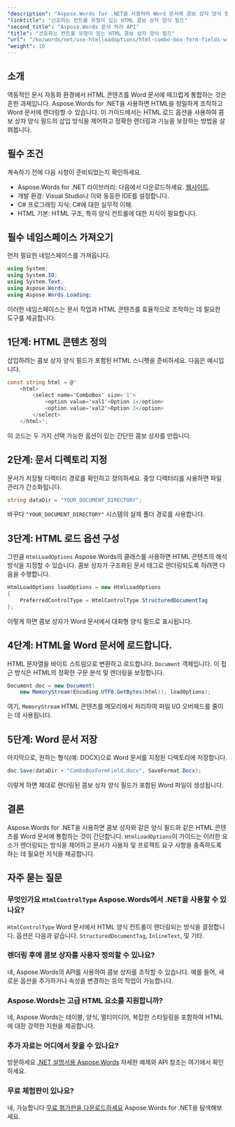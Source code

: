```yaml
---
"description": "Aspose.Words for .NET을 사용하여 Word 문서에 콤보 상자 양식 필드를 삽입하는 방법을 알아보세요. 이 단계별 가이드에서는 HTML 로드 옵션, 선호하는 컨트롤 유형, 그리고 원활한 문서 자동화를 위한 고급 사용자 지정 팁을 다룹니다."
"linktitle": "선호하는 컨트롤 유형이 있는 HTML 콤보 상자 양식 필드"
"second_title": "Aspose.Words 문서 처리 API"
"title": "선호하는 컨트롤 유형이 있는 HTML 콤보 상자 양식 필드"
"url": "/ko/words/net/use-htmlloadoptions/html-combo-box-form-fields-with-preferred-control-types/"
"weight": 10
---
```


## 소개

역동적인 문서 자동화 환경에서 HTML 콘텐츠를 Word 문서에 매끄럽게 통합하는 것은 흔한 과제입니다. Aspose.Words for .NET을 사용하면 HTML을 정밀하게 조작하고 Word 문서에 렌더링할 수 있습니다. 이 가이드에서는 HTML 로드 옵션을 사용하여 콤보 상자 양식 필드의 삽입 방식을 제어하고 정확한 렌더링과 기능을 보장하는 방법을 살펴봅니다.

## 필수 조건

계속하기 전에 다음 사항이 준비되었는지 확인하세요.

- Aspose.Words for .NET 라이브러리: 다음에서 다운로드하세요. [웹사이트](https://releases.aspose.com/words/net/). 
- 개발 환경: Visual Studio나 이와 동등한 IDE를 설정합니다.  
- C# 프로그래밍 지식: C#에 대한 실무적 이해.  
- HTML 기본: HTML 구조, 특히 양식 컨트롤에 대한 지식이 필요합니다.  

## 필수 네임스페이스 가져오기

먼저 필요한 네임스페이스를 가져옵니다.

```csharp
using System;
using System.IO;
using System.Text;
using Aspose.Words;
using Aspose.Words.Loading;
```

이러한 네임스페이스는 문서 작업과 HTML 콘텐츠를 효율적으로 조작하는 데 필요한 도구를 제공합니다.

## 1단계: HTML 콘텐츠 정의

삽입하려는 콤보 상자 양식 필드가 포함된 HTML 스니펫을 준비하세요. 다음은 예시입니다.

```csharp
const string html = @"
    <html>
        <select name='ComboBox' size='1'>
            <option value='val1'>Option 1</option>
            <option value='val2'>Option 2</option>
        </select>
    </html>";
```

이 코드는 두 가지 선택 가능한 옵션이 있는 간단한 콤보 상자를 만듭니다.

## 2단계: 문서 디렉토리 지정

문서가 저장될 디렉터리 경로를 확인하고 정의하세요. 중앙 디렉터리를 사용하면 파일 관리가 간소화됩니다.

```csharp
string dataDir = "YOUR_DOCUMENT_DIRECTORY";
```

바꾸다 `"YOUR_DOCUMENT_DIRECTORY"` 시스템의 실제 폴더 경로를 사용합니다.

## 3단계: HTML 로드 옵션 구성

그만큼 `HtmlLoadOptions` Aspose.Words의 클래스를 사용하면 HTML 콘텐츠의 해석 방식을 지정할 수 있습니다. 콤보 상자가 구조화된 문서 태그로 렌더링되도록 하려면 다음을 수행합니다.

```csharp
HtmlLoadOptions loadOptions = new HtmlLoadOptions
{
    PreferredControlType = HtmlControlType.StructuredDocumentTag
};
```

이렇게 하면 콤보 상자가 Word 문서에서 대화형 양식 필드로 표시됩니다.

## 4단계: HTML을 Word 문서에 로드합니다.

HTML 문자열을 바이트 스트림으로 변환하고 로드합니다. `Document` 객체입니다. 이 접근 방식은 HTML의 정확한 구문 분석 및 렌더링을 보장합니다.

```csharp
Document doc = new Document(
    new MemoryStream(Encoding.UTF8.GetBytes(html)), loadOptions);
```

여기, `MemoryStream` HTML 콘텐츠를 메모리에서 처리하여 파일 I/O 오버헤드를 줄이는 데 사용됩니다.

## 5단계: Word 문서 저장

마지막으로, 원하는 형식(예: DOCX)으로 Word 문서를 지정된 디렉토리에 저장합니다.

```csharp
doc.Save(dataDir + "ComboBoxFormField.docx", SaveFormat.Docx);
```

이렇게 하면 제대로 렌더링된 콤보 상자 양식 필드가 포함된 Word 파일이 생성됩니다.

## 결론

Aspose.Words for .NET을 사용하면 콤보 상자와 같은 양식 필드와 같은 HTML 콘텐츠를 Word 문서에 통합하는 것이 간단합니다. `HtmlLoadOptions`이 가이드는 이러한 요소가 렌더링되는 방식을 제어하고 문서가 사용자 및 프로젝트 요구 사항을 충족하도록 하는 데 필요한 지식을 제공합니다.

## 자주 묻는 질문

### 무엇인가요 `HtmlControlType` Aspose.Words에서 .NET을 사용할 수 있나요?
`HtmlControlType` Word 문서에서 HTML 양식 컨트롤이 렌더링되는 방식을 결정합니다. 옵션은 다음과 같습니다. `StructuredDocumentTag`, `InlineText`, 및 기타.

### 렌더링 후에 콤보 상자를 사용자 정의할 수 있나요?
네, Aspose.Words의 API를 사용하여 콤보 상자를 조작할 수 있습니다. 예를 들어, 새로운 옵션을 추가하거나 속성을 변경하는 등의 작업이 가능합니다.

### Aspose.Words는 고급 HTML 요소를 지원합니까?
네, Aspose.Words는 테이블, 양식, 멀티미디어, 복잡한 스타일링을 포함하여 HTML에 대한 강력한 지원을 제공합니다.

### 추가 자료는 어디에서 찾을 수 있나요?
방문하세요 [.NET 설명서용 Aspose.Words](https://reference.aspose.com/words/net/) 자세한 예제와 API 참조는 여기에서 확인하세요.

### 무료 체험판이 있나요?
네, 가능합니다 [무료 평가판을 다운로드하세요](https://releases.aspose.com/) Aspose.Words for .NET을 탐색해보세요.